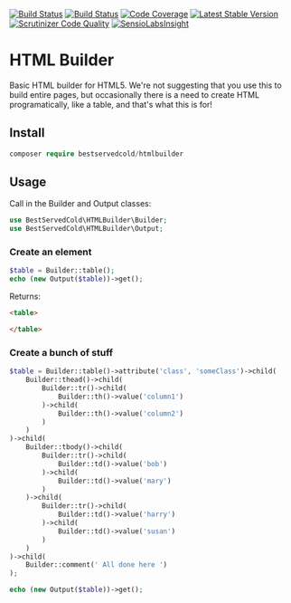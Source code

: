 [![Build Status](https://travis-ci.org/nark3d/HTMLBuilder.svg?branch=master)](https://travis-ci.org/nark3d/HTMLBuilder)
[![Build Status](https://scrutinizer-ci.com/g/nark3d/HTMLBuilder/badges/build.png?b=master)](https://scrutinizer-ci.com/g/nark3d/HTMLBuilder/build-status/master)
[![Code Coverage](https://scrutinizer-ci.com/g/nark3d/HTMLBuilder/badges/coverage.png?b=master)](https://scrutinizer-ci.com/g/nark3d/HTMLBuilder/?branch=master)
[![Latest Stable Version](https://img.shields.io/packagist/v/best-served-cold/html-builder.svg)](https://packagist.org/packages/best-served-cold/html-builder)
[![Scrutinizer Code Quality](https://scrutinizer-ci.com/g/nark3d/HTMLBuilder/badges/quality-score.png?b=master)](https://scrutinizer-ci.com/g/nark3d/HTMLBuilder/?branch=master)
[![SensioLabsInsight](https://insight.sensiolabs.com/projects/b8e2173f-3fe1-4fd5-99c2-547d3b33aef6/mini.png)](https://insight.sensiolabs.com/projects/b8e2173f-3fe1-4fd5-99c2-547d3b33aef6)


# HTML Builder

Basic HTML builder for HTML5.  We're not suggesting that you use this to build entire pages, but occasionally there is a need to create HTML programatically, like a table, and that's what this is for!

## Install

```php
composer require bestservedcold/htmlbuilder
```

## Usage

Call in the Builder and Output classes:

```php
use BestServedCold\HTMLBuilder\Builder;
use BestServedCold\HTMLBuilder\Output;

```

### Create an element

```php 
$table = Builder::table();
echo (new Output($table))->get(); 

```
Returns:
```html
<table>

</table>

```

### Create a bunch of stuff
```php
$table = Builder::table()->attribute('class', 'someClass')->child(
    Builder::thead()->child(
        Builder::tr()->child(
            Builder::th()->value('column1')
        )->child(
            Builder::th()->value('column2')
        )
    )
)->child(
    Builder::tbody()->child(
        Builder::tr()->child(
            Builder::td()->value('bob')
        )->child(
            Builder::td()->value('mary')
        )
    )->child(
        Builder::tr()->child(
            Builder::td()->value('harry')
        )->child(
            Builder::td()->value('susan')
        )
    )
)->child(
    Builder::comment(' All done here ')
);

echo (new Output($table))->get();

```
